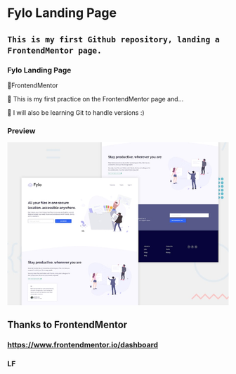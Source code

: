 # Fylo Landing Page

## `This is my first Github repository, landing a FrontendMentor page.`

### Fylo Landing Page

📌FrontendMentor

📌 This is my first practice on the FrontendMentor page and...

🌟 I will also be learning Git to handle versions :)

### Preview

![Fylo-Preview](./desktop-preview.jpg)

## Thanks to FrontendMentor

### https://www.frontendmentor.io/dashboard

### LF
